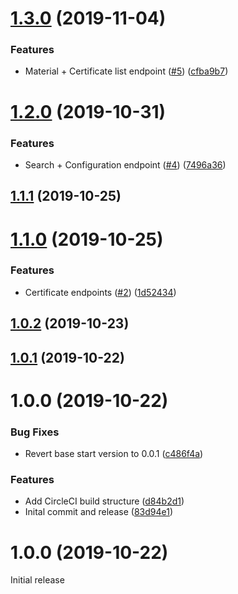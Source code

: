 # [1.3.0](https://github.com/retracedgmbh/node-api-client/compare/v1.2.0...v1.3.0) (2019-11-04)


### Features

* Material + Certificate list endpoint ([#5](https://github.com/retracedgmbh/node-api-client/issues/5)) ([cfba9b7](https://github.com/retracedgmbh/node-api-client/commit/cfba9b743616be4c6aa2e5a839ade55c785a03ce))

# [1.2.0](https://github.com/retracedgmbh/node-api-client/compare/v1.1.1...v1.2.0) (2019-10-31)


### Features

* Search + Configuration endpoint ([#4](https://github.com/retracedgmbh/node-api-client/issues/4)) ([7496a36](https://github.com/retracedgmbh/node-api-client/commit/7496a36c8f931f5fb10123a0e508adfe67668398))

## [1.1.1](https://github.com/retracedgmbh/node-api-client/compare/v1.1.0...v1.1.1) (2019-10-25)

# [1.1.0](https://github.com/retracedgmbh/node-api-client/compare/v1.0.2...v1.1.0) (2019-10-25)


### Features

* Certificate endpoints ([#2](https://github.com/retracedgmbh/node-api-client/issues/2)) ([1d52434](https://github.com/retracedgmbh/node-api-client/commit/1d52434bb1a0e4c2d76ef45e8e5bd7fc31035b1a))

## [1.0.2](https://github.com/retracedgmbh/node-api-client/compare/v1.0.1...v1.0.2) (2019-10-23)

## [1.0.1](https://github.com/retracedgmbh/node-api-client/compare/v1.0.0...v1.0.1) (2019-10-22)

# 1.0.0 (2019-10-22)


### Bug Fixes

* Revert base start version to 0.0.1 ([c486f4a](https://github.com/retracedgmbh/node-api-client/commit/c486f4a0474b45e8e416a9d52d7d1ced0aa671e1))


### Features

* Add CircleCI build structure ([d84b2d1](https://github.com/retracedgmbh/node-api-client/commit/d84b2d1a853f2220024bd86737c1380eea24f571))
* Inital commit and release ([83d94e1](https://github.com/retracedgmbh/node-api-client/commit/83d94e1399a4b0b8ac8e74344d5725ff2f183a43))

# 1.0.0 (2019-10-22)

Initial release
